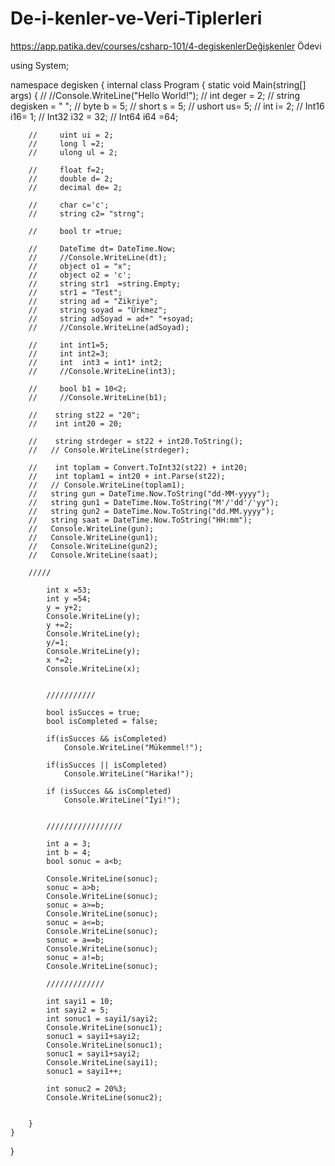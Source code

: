 # De-i-kenler-ve-Veri-Tiplerleri
https://app.patika.dev/courses/csharp-101/4-degiskenlerDeğişkenler Ödevi 

using System;

namespace degisken 
{
    internal class Program
    {
        static void Main(string[] args)
        {
        //     //Console.WriteLine("Hello World!");
        //     int deger = 2;
        //     string degisken = " ";
        //     byte b = 5;
        //     short s = 5;
        //     ushort us= 5;
        //     int i= 2;
        //     Int16 i16= 1;
        //     Int32 i32 = 32;
        //     Int64 i64 =64;

        //     uint ui = 2;
        //     long l =2;
        //     ulong ul = 2;
            
        //     float f=2;
        //     double d= 2;
        //     decimal de= 2;

        //     char c='c';
        //     string c2= "strng";

        //     bool tr =true;  

        //     DateTime dt= DateTime.Now;
        //     //Console.WriteLine(dt);
        //     object o1 = "x";
        //     object o2 = 'c';
        //     string str1  =string.Empty;
        //     str1 = "Test";
        //     string ad = "Zikriye";
        //     string soyad = "Ürkmez";
        //     string adSoyad = ad+" "+soyad;
        //     //Console.WriteLine(adSoyad);
            
        //     int int1=5;
        //     int int2=3;
        //     int  int3 = int1* int2;
        //     //Console.WriteLine(int3);

        //     bool b1 = 10<2;
        //     //Console.WriteLine(b1);

        //    string st22 = "20";
        //    int int20 = 20;

        //    string strdeger = st22 + int20.ToString();
        //   // Console.WriteLine(strdeger);

        //    int toplam = Convert.ToInt32(st22) + int20;
        //    int toplam1 = int20 + int.Parse(st22);
        //   // Console.WriteLine(toplam1);
        //   string gun = DateTime.Now.ToString("dd-MM-yyyy");
        //   string gun1 = DateTime.Now.ToString("M'/'dd'/'yy");
        //   string gun2 = DateTime.Now.ToString("dd.MM.yyyy");
        //   string saat = DateTime.Now.ToString("HH:mm");
        //   Console.WriteLine(gun);
        //   Console.WriteLine(gun1);
        //   Console.WriteLine(gun2);
        //   Console.WriteLine(saat);

        /////

            int x =53;
            int y =54;
            y = y+2;
            Console.WriteLine(y);
            y +=2;
            Console.WriteLine(y);
            y/=1;
            Console.WriteLine(y);
            x *=2;
            Console.WriteLine(x);


            ///////////

            bool isSucces = true;
            bool isCompleted = false;

            if(isSucces && isCompleted)
                Console.WriteLine("Mükemmel!");

            if(isSucces || isCompleted)
                Console.WriteLine("Harika!");
            
            if (isSucces && isCompleted)
                Console.WriteLine("İyi!");

        
            /////////////////

            int a = 3;
            int b = 4;
            bool sonuc = a<b; 

            Console.WriteLine(sonuc);
            sonuc = a>b;
            Console.WriteLine(sonuc);
            sonuc = a>=b;
            Console.WriteLine(sonuc);
            sonuc = a<=b;
            Console.WriteLine(sonuc);
            sonuc = a==b;
            Console.WriteLine(sonuc);
            sonuc = a!=b;
            Console.WriteLine(sonuc);

            /////////////

            int sayi1 = 10;
            int sayi2 = 5;
            int sonuc1 = sayi1/sayi2;
            Console.WriteLine(sonuc1);
            sonuc1 = sayi1+sayi2;
            Console.WriteLine(sonuc1);
            sonuc1 = sayi1+sayi2;
            Console.WriteLine(sayi1);
            sonuc1 = sayi1++;

            int sonuc2 = 20%3;
            Console.WriteLine(sonuc2);


        }
    }
}
